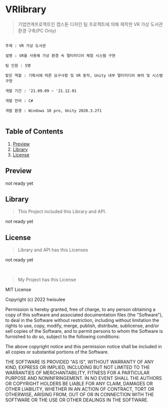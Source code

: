 # VRlibrary
>기업연계프로젝트인 캡스톤 디자인 팀 프로젝트에 의해 제작한 VR 가상 도서관 환경 구축(PC Only)

<pre>
<code>
주제 : VR 가상 도서관</br>
설명 : VR을 사용해 가상 환경 속 멀티미디어 체험 시스템 구현</br>
팀 인원 : 5명</br>
맡은 역할 : 기획서에 따른 요구사항 및 VR 동작, Unity 내부 멀티미디어 뷰어 및 시스템 구현</br>
개발 기간 : '21.09.09 ~ '21.12.01</br>
개발 언어 : C#</br>
개발 환경 : Windows 10 pro, Unity 2020.3.2f1
</code>
</pre>

## Table of Contents
1. [Preview](#preview)
2. [Library](#library)
3. [License](#license)

<h2 id="preview">Preview</h2>

not ready yet

<h2 id="library">Library</h2>

>This Project included this Library and API.

not ready yet

<h2 id="license">License</h2>

>Library and API has this Licenses

not ready yet

<br>

>My Project has this License

MIT License

Copyright (c) 2022 hwisulee

Permission is hereby granted, free of charge, to any person obtaining a copy
of this software and associated documentation files (the "Software"), to deal
in the Software without restriction, including without limitation the rights
to use, copy, modify, merge, publish, distribute, sublicense, and/or sell
copies of the Software, and to permit persons to whom the Software is
furnished to do so, subject to the following conditions:

The above copyright notice and this permission notice shall be included in all
copies or substantial portions of the Software.

THE SOFTWARE IS PROVIDED "AS IS", WITHOUT WARRANTY OF ANY KIND, EXPRESS OR
IMPLIED, INCLUDING BUT NOT LIMITED TO THE WARRANTIES OF MERCHANTABILITY,
FITNESS FOR A PARTICULAR PURPOSE AND NONINFRINGEMENT. IN NO EVENT SHALL THE
AUTHORS OR COPYRIGHT HOLDERS BE LIABLE FOR ANY CLAIM, DAMAGES OR OTHER
LIABILITY, WHETHER IN AN ACTION OF CONTRACT, TORT OR OTHERWISE, ARISING FROM,
OUT OF OR IN CONNECTION WITH THE SOFTWARE OR THE USE OR OTHER DEALINGS IN THE
SOFTWARE.
